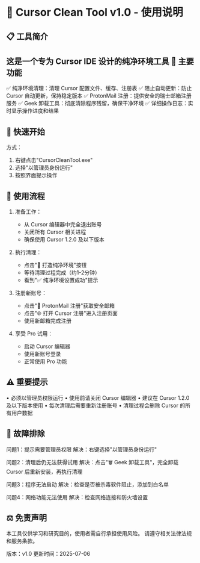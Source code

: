 🚀 Cursor Clean Tool v1.0 - 使用说明
==========================================

📋 工具简介
-----------
这是一个专为 Cursor IDE 设计的纯净环境工具
🎯 主要功能
-----------
✅ 纯净环境清理：清理 Cursor 配置文件、缓存、注册表
✅ 阻止自动更新：防止 Cursor 自动更新，保持稳定版本
✅ ProtonMail 注册：提供安全的瑞士邮箱注册服务
✅ Geek 卸载工具：彻底清除程序残留，确保干净环境
✅ 详细操作日志：实时显示操作进度和结果

🚀 快速开始
-----------
方式：
1. 右键点击"CursorCleanTool.exe"
2. 选择"以管理员身份运行"
3. 按照界面提示操作

📖 使用流程
-----------
1. 准备工作：
   - 从 Cursor 编辑器中完全退出账号
   - 关闭所有 Cursor 相关进程
   - 确保使用 Cursor 1.2.0 及以下版本

2. 执行清理：
   - 点击"🧹 打造纯净环境"按钮
   - 等待清理过程完成（约1-2分钟）
   - 看到"✅ 纯净环境设置成功"提示

3. 注册新账号：
   - 点击"📧 ProtonMail 注册"获取安全邮箱
   - 点击"🌐 打开 Cursor 注册"进入注册页面
   - 使用新邮箱完成注册

4. 享受 Pro 试用：
   - 启动 Cursor 编辑器
   - 使用新账号登录
   - 正常使用 Pro 功能

⚠️ 重要提示
-----------
• 必须以管理员权限运行
• 使用前请关闭 Cursor 编辑器
• 建议在 Cursor 1.2.0 及以下版本使用
• 每次清理后需要重新注册账号
• 清理过程会删除 Cursor 的所有用户数据

🔧 故障排除
-----------
问题1：提示需要管理员权限
解决：右键选择"以管理员身份运行"

问题2：清理后仍无法获得试用
解决：点击"🗑️ Geek 卸载工具"，完全卸载 Cursor 后重新安装，再执行清理

问题3：程序无法启动
解决：检查是否被杀毒软件阻止，添加到白名单

问题4：网络功能无法使用
解决：检查网络连接和防火墙设置


⚖️ 免责声明
-----------
本工具仅供学习和研究目的，使用者需自行承担使用风险。
请遵守相关法律法规和服务条款。


版本：v1.0
更新时间：2025-07-06

